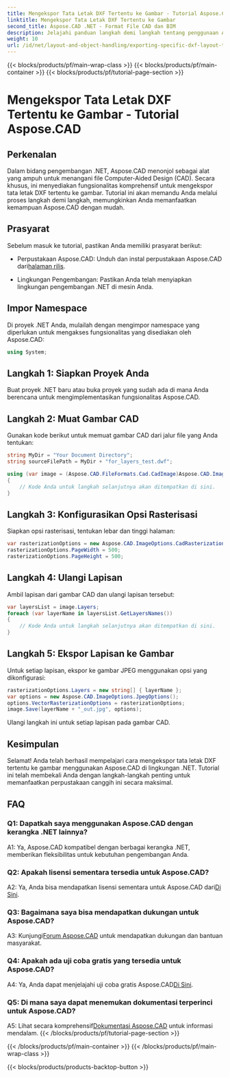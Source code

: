 ```yaml
---
title: Mengekspor Tata Letak DXF Tertentu ke Gambar - Tutorial Aspose.CAD
linktitle: Mengekspor Tata Letak DXF Tertentu ke Gambar
second_title: Aspose.CAD .NET - Format File CAD dan BIM
description: Jelajahi panduan langkah demi langkah tentang penggunaan Aspose.CAD untuk .NET guna mengekspor tata letak DXF tertentu ke gambar. Maksimalkan efisiensi pengembangan .NET Anda dengan tutorial hebat ini.
weight: 10
url: /id/net/layout-and-object-handling/exporting-specific-dxf-layout-to-image/
---
```


{{< blocks/products/pf/main-wrap-class >}}
{{< blocks/products/pf/main-container >}}
{{< blocks/products/pf/tutorial-page-section >}}

# Mengekspor Tata Letak DXF Tertentu ke Gambar - Tutorial Aspose.CAD

## Perkenalan

Dalam bidang pengembangan .NET, Aspose.CAD menonjol sebagai alat yang ampuh untuk menangani file Computer-Aided Design (CAD). Secara khusus, ini menyediakan fungsionalitas komprehensif untuk mengekspor tata letak DXF tertentu ke gambar. Tutorial ini akan memandu Anda melalui proses langkah demi langkah, memungkinkan Anda memanfaatkan kemampuan Aspose.CAD dengan mudah.

## Prasyarat

Sebelum masuk ke tutorial, pastikan Anda memiliki prasyarat berikut:

-  Perpustakaan Aspose.CAD: Unduh dan instal perpustakaan Aspose.CAD dari[halaman rilis](https://releases.aspose.com/cad/net/).

- Lingkungan Pengembangan: Pastikan Anda telah menyiapkan lingkungan pengembangan .NET di mesin Anda.

## Impor Namespace

Di proyek .NET Anda, mulailah dengan mengimpor namespace yang diperlukan untuk mengakses fungsionalitas yang disediakan oleh Aspose.CAD:

```csharp
using System;
```

## Langkah 1: Siapkan Proyek Anda

Buat proyek .NET baru atau buka proyek yang sudah ada di mana Anda berencana untuk mengimplementasikan fungsionalitas Aspose.CAD.

## Langkah 2: Muat Gambar CAD

Gunakan kode berikut untuk memuat gambar CAD dari jalur file yang Anda tentukan:

```csharp
string MyDir = "Your Document Directory";
string sourceFilePath = MyDir + "for_layers_test.dwf";

using (var image = (Aspose.CAD.FileFormats.Cad.CadImage)Aspose.CAD.Image.Load(sourceFilePath))
{
    // Kode Anda untuk langkah selanjutnya akan ditempatkan di sini.
}
```

## Langkah 3: Konfigurasikan Opsi Rasterisasi

Siapkan opsi rasterisasi, tentukan lebar dan tinggi halaman:

```csharp
var rasterizationOptions = new Aspose.CAD.ImageOptions.CadRasterizationOptions();
rasterizationOptions.PageWidth = 500;
rasterizationOptions.PageHeight = 500;
```

## Langkah 4: Ulangi Lapisan

Ambil lapisan dari gambar CAD dan ulangi lapisan tersebut:

```csharp
var layersList = image.Layers;
foreach (var layerName in layersList.GetLayersNames())
{
    // Kode Anda untuk langkah selanjutnya akan ditempatkan di sini.
}
```

## Langkah 5: Ekspor Lapisan ke Gambar

Untuk setiap lapisan, ekspor ke gambar JPEG menggunakan opsi yang dikonfigurasi:

```csharp
rasterizationOptions.Layers = new string[] { layerName };
var options = new Aspose.CAD.ImageOptions.JpegOptions();
options.VectorRasterizationOptions = rasterizationOptions;
image.Save(layerName + "_out.jpg", options);
```

Ulangi langkah ini untuk setiap lapisan pada gambar CAD.

## Kesimpulan

Selamat! Anda telah berhasil mempelajari cara mengekspor tata letak DXF tertentu ke gambar menggunakan Aspose.CAD di lingkungan .NET. Tutorial ini telah membekali Anda dengan langkah-langkah penting untuk memanfaatkan perpustakaan canggih ini secara maksimal.

## FAQ

### Q1: Dapatkah saya menggunakan Aspose.CAD dengan kerangka .NET lainnya?

A1: Ya, Aspose.CAD kompatibel dengan berbagai kerangka .NET, memberikan fleksibilitas untuk kebutuhan pengembangan Anda.

### Q2: Apakah lisensi sementara tersedia untuk Aspose.CAD?

 A2: Ya, Anda bisa mendapatkan lisensi sementara untuk Aspose.CAD dari[Di Sini](https://purchase.aspose.com/temporary-license/).

### Q3: Bagaimana saya bisa mendapatkan dukungan untuk Aspose.CAD?

 A3: Kunjungi[Forum Aspose.CAD](https://forum.aspose.com/c/cad/19) untuk mendapatkan dukungan dan bantuan masyarakat.

### Q4: Apakah ada uji coba gratis yang tersedia untuk Aspose.CAD?

 A4: Ya, Anda dapat menjelajahi uji coba gratis Aspose.CAD[Di Sini](https://releases.aspose.com/).

### Q5: Di mana saya dapat menemukan dokumentasi terperinci untuk Aspose.CAD?

 A5: Lihat secara komprehensif[Dokumentasi Aspose.CAD](https://reference.aspose.com/cad/net/) untuk informasi mendalam.
{{< /blocks/products/pf/tutorial-page-section >}}

{{< /blocks/products/pf/main-container >}}
{{< /blocks/products/pf/main-wrap-class >}}

{{< blocks/products/products-backtop-button >}}
